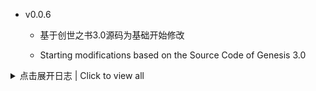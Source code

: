- v0.0.6
  + 基于创世之书3.0源码为基础开始修改

  + Starting modifications based on the Source Code of Genesis 3.0

<details>
  <summary>点击展开日志 | Click to view all </summary>


</details>
